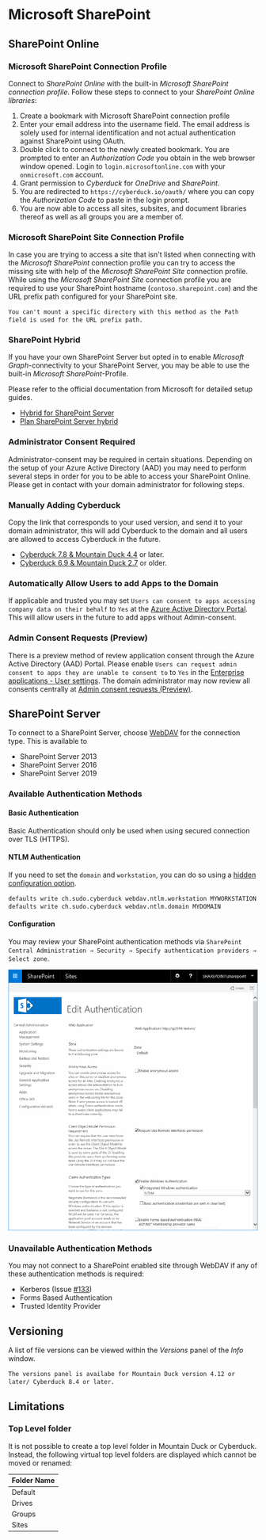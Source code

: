 Microsoft SharePoint
====

## SharePoint Online

### Microsoft SharePoint Connection Profile

Connect to *SharePoint Online* with the built-in *Microsoft SharePoint connection profile*. Follow these steps to connect to your *SharePoint Online libraries*:

1. Create a bookmark with Microsoft SharePoint connection profile
2. Enter your email address into the username field. The email address is solely used for internal identification and not actual authentication against SharePoint using OAuth.
3. Double click to connect to the newly created bookmark. You are prompted to enter an *Authorization Code* you obtain in the web browser window opened. Login to `login.microsoftonline.com` with your `onmicrosoft.com` account.
4. Grant permission to *Cyberduck* for *OneDrive* and *SharePoint*.
5. You are redirected to `https://cyberduck.io/oauth/` where you can copy the *Authorization Code* to paste in the login prompt.
6. You are now able to access all sites, subsites, and document libraries thereof as well as all groups you are a member of.

### Microsoft SharePoint Site Connection Profile

In case you are trying to access a site that isn't listed when connecting with the *Microsoft SharePoint* connection profile you can try to access the missing site with help of the *Microsoft SharePoint Site* connection profile. While using the *Microsoft SharePoint Site* connection profile you are required to use your SharePoint hostname (`contoso.sharepoint.com`) and the URL prefix path configured for your SharePoint site. 

```{note}
You can't mount a specific directory with this method as the Path field is used for the URL prefix path.
```

### SharePoint Hybrid
If you have your own SharePoint Server but opted in to enable *Microsoft Graph*-connectivity to your SharePoint Server, you may be able to use the built-in *Microsoft SharePoint*-Profile.

Please refer to the official documentation from Microsoft for detailed setup guides.

- [Hybrid for SharePoint Server](https://support.office.com/en-us/article/sharepoint-hybrid-4c89a95a-a58c-4fc1-974a-389d4f195383)
- [Plan SharePoint Server hybrid](https://docs.microsoft.com/en-us/sharepoint/hybrid/plan-sharepoint-server-hybrid)

### Administrator Consent Required

Administrator-consent may be required in certain situations. Depending on the setup of your Azure Active Directory (AAD) you may need to perform several steps in order for you to be able to access your SharePoint Online. Please get in contact with your domain administrator for following steps.

### Manually Adding Cyberduck

Copy the link that corresponds to your used version, and send it to your domain administrator, this will add Cyberduck to the domain and all users are allowed to access Cyberduck in the future.

- [Cyberduck 7.8 & Mountain Duck 4.4](https://login.microsoftonline.com/organizations/v2.0/adminconsent?client_id=f40bc18f-cd02-4212-b7f1-15243e4e2ad3&redirect_uri=https://cyberduck.io/oauth&scope=sites.readwrite.all%20files.readwrite.all%20offline_access%20user.read%20group.read.all%20groupmember.read.all) or later.
- [Cyberduck 6.9 & Mountain Duck 2.7](https://login.microsoftonline.com/organizations/v2.0/adminconsent?client_id=372770ba-bb24-436b-bbd4-19bc86310c0e&redirect_uri=https://cyberduck.io/oauth&scope=sites.readwrite.all%20files.readwrite.all%20offline_access%20user.read%20group.read.all%20groupmember.read.all) or older.

### Automatically Allow Users to add Apps to the Domain

If applicable and trusted you may set `Users can consent to apps accessing company data on their behalf` to `Yes` at the [Azure Active Directory Portal](https://aad.portal.azure.com/#blade/Microsoft_AAD_IAM/StartboardApplicationsMenuBlade/UserSettings). This will allow users in the future to add apps without Admin-consent.

### Admin Consent Requests (Preview)

There is a preview method of review application consent through the Azure Active Directory (AAD) Portal. Please enable `Users can request admin consent to apps they are unable to consent to` to `Yes` in the [Enterprise applications - User settings](https://aad.portal.azure.com/#blade/Microsoft_AAD_IAM/StartboardApplicationsMenuBlade/UserSettings). The domain administrator may now review all consents centrally at [Admin consent requests (Preview)](https://aad.portal.azure.com/#blade/Microsoft_AAD_IAM/StartboardApplicationsMenuBlade/AccessRequests).

## SharePoint Server

To connect to a SharePoint Server, choose [WebDAV](webdav/index.md) for the connection type. This is available to

- SharePoint Server 2013
- SharePoint Server 2016
- SharePoint Server 2019

### Available Authentication Methods

#### Basic Authentication

Basic Authentication should only be used when using secured connection over TLS (HTTPS).

#### NTLM Authentication

If you need to set the `domain` and `workstation`, you can do so using a [hidden configuration option](../cyberduck/preferences.md#hidden-configuration-options).

	defaults write ch.sudo.cyberduck webdav.ntlm.workstation MYWORKSTATION
	defaults write ch.sudo.cyberduck webdav.ntlm.domain MYDOMAIN

#### Configuration

You may review your SharePoint authentication methods via `SharePoint Central Administration → Security → Specify authentication providers → Select zone`.

![Authentication Admin Panel](_images/AuthenticationAdmin.png)

### Unavailable Authentication Methods

You may not connect to a SharePoint enabled site through WebDAV if any of these authentication methods is required:

- Kerberos (Issue [#133](https://github.com/iterate-ch/cyberduck/issues/12082))
- Forms Based Authentication
- Trusted Identity Provider

## Versioning

A list of file versions can be viewed within the *Versions* panel of the *Info* window.

```{note}
The versions panel is availabe for Mountain Duck version 4.12 or later/ Cyberduck 8.4 or later.
```

## Limitations

### Top Level folder
It is not possible to create a top level folder in Mountain Duck or Cyberduck. Instead, the following virtual top level folders are displayed which cannot be moved or renamed:

| Folder Name |
|-------------|
| Default     |
| Drives      |
| Groups      |
| Sites       |
